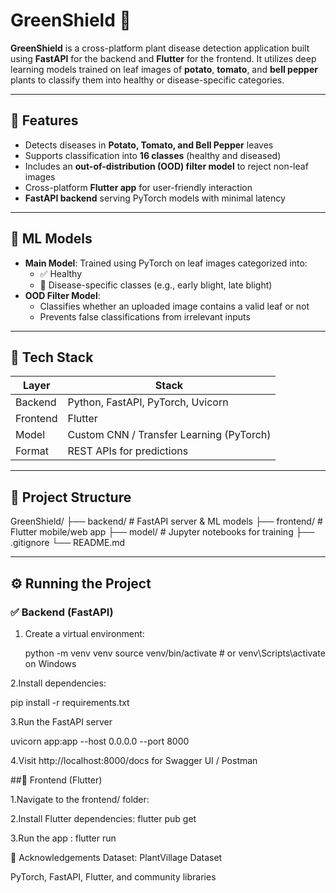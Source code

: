 # GreenShield 🌱

**GreenShield** is a cross-platform plant disease detection application built using **FastAPI** for the backend and **Flutter** for the frontend. It utilizes deep learning models trained on leaf images of **potato**, **tomato**, and **bell pepper** plants to classify them into healthy or disease-specific categories.

---

## 🚀 Features

- Detects diseases in **Potato, Tomato, and Bell Pepper** leaves
- Supports classification into **16 classes** (healthy and diseased)
- Includes an **out-of-distribution (OOD) filter model** to reject non-leaf images
- Cross-platform **Flutter app** for user-friendly interaction
- **FastAPI backend** serving PyTorch models with minimal latency

---

## 🧠 ML Models

- **Main Model**: Trained using PyTorch on leaf images categorized into:
  - ✅ Healthy
  - 🦠 Disease-specific classes (e.g., early blight, late blight)
- **OOD Filter Model**:
  - Classifies whether an uploaded image contains a valid leaf or not
  - Prevents false classifications from irrelevant inputs

---

## 🧱 Tech Stack

| Layer     | Stack                           |
|-----------|---------------------------------|
| Backend   | Python, FastAPI, PyTorch, Uvicorn |
| Frontend  | Flutter                         |
| Model     | Custom CNN / Transfer Learning (PyTorch) |
| Format    | REST APIs for predictions       |

---

## 📁 Project Structure

GreenShield/
├── backend/ # FastAPI server & ML models
├── frontend/ # Flutter mobile/web app
├── model/ # Jupyter notebooks for training
├── .gitignore
└── README.md


---

## ⚙️ Running the Project

### ✅ Backend (FastAPI)

1. Create a virtual environment:
    
   python -m venv venv
   source venv/bin/activate   # or venv\Scripts\activate on Windows


2.Install dependencies:

pip install -r requirements.txt

3.Run the FastAPI server 

uvicorn app:app --host 0.0.0.0 --port 8000

4.Visit http://localhost:8000/docs for Swagger UI / Postman 



##📱 Frontend (Flutter)

1.Navigate to the frontend/ folder:


2.Install Flutter dependencies:
flutter pub get

3.Run the app : 
flutter run



🤝 Acknowledgements
Dataset: PlantVillage Dataset

PyTorch, FastAPI, Flutter, and community libraries

